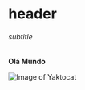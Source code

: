 # header
###### subtitle
**Olá Mundo**

![Image of Yaktocat](https://octodex.github.com/images/yaktocat.png)